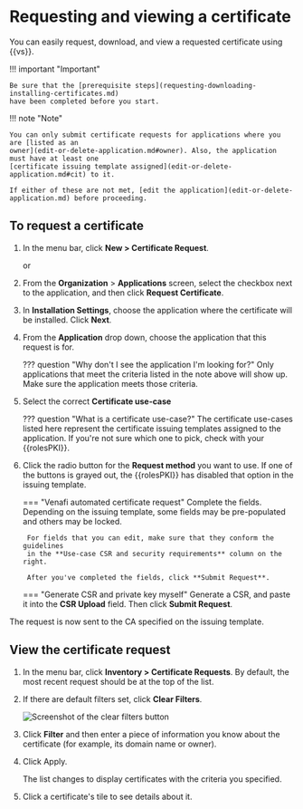 # Requesting and viewing a certificate

You can easily request, download, and view a requested certificate using {{vs}}.

!!! important "Important" 

    Be sure that the [prerequisite steps](requesting-downloading-installing-certificates.md) 
    have been completed before you start.
    
!!! note "Note"  
        
    You can only submit certificate requests for applications where you are [listed as an 
    owner](edit-or-delete-application.md#owner). Also, the application must have at least one 
    [certificate issuing template assigned](edit-or-delete-application.md#cit) to it.

    If either of these are not met, [edit the application](edit-or-delete-application.md) before proceeding.


## To request a certificate

1. In the menu bar, click **New > Certificate Request**.

    or

1. From the **Organization** > **Applications** screen, select the checkbox next
   to the application, and then click **Request Certificate**.

1. In **Installation Settings**, choose the application where the certificate
   will be installed. Click **Next**.

1. From the **Application** drop down, choose the application that this request is for.

    ??? question "Why don't I see the application I'm looking for?"
        Only applications that meet the criteria listed in the note above will
        show up. Make sure the application meets those criteria.
    
2. Select the correct **Certificate use-case**
   
    ??? question "What is a certificate use-case?"
        The certificate use-cases listed here represent the certificate 
        issuing templates assigned to the application. If you're not sure 
        which one to pick, check with your {{rolesPKI}}.
    
1. Click the radio button for the **Request method** you want to use. If one of the
   buttons is grayed out, the {{rolesPKI}} has disabled that option in the
   issuing template.

    === "Venafi automated certificate request"
        Complete the fields. Depending on the issuing template, some fields may 
        be pre-populated and others may be locked. 
        
        For fields that you can edit, make sure that they conform the guidelines 
        in the **Use-case CSR and security requirements** column on the right.

        After you've completed the fields, click **Submit Request**.
   
    === "Generate CSR and private key myself"
        Generate a CSR, and paste it into the **CSR Upload** field. Then click
        **Submit Request**.

The request is now sent to the CA specified on the issuing template. 

## View the certificate request

1. In the menu bar, click **Inventory > Certificate Requests**. By default, the
   most recent request should be at the top of the list. 
   
2. If there are default filters set, click **Clear Filters**.

    ![Screenshot of the clear filters button](clear-filters.png)
    
3. Click **Filter** and then enter a piece of information you know about the
   certificate (for example, its domain name or owner).

4. Click Apply.

    The list changes to display certificates with the criteria you specified.
    
5. Click a certificate's tile to see details about it.

